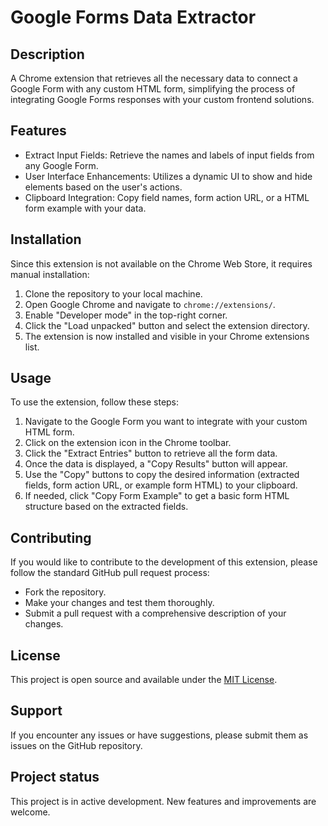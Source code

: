 # Google Forms Data Extractor

## Description

A Chrome extension that retrieves all the necessary data to connect a Google Form with any custom HTML form, simplifying the process of integrating Google Forms responses with your custom frontend solutions.

## Features

- Extract Input Fields: Retrieve the names and labels of input fields from any Google Form.
- User Interface Enhancements: Utilizes a dynamic UI to show and hide elements based on the user's actions.
- Clipboard Integration: Copy field names, form action URL, or a HTML form example with your data.

## Installation

Since this extension is not available on the Chrome Web Store, it requires manual installation:

1. Clone the repository to your local machine.
2. Open Google Chrome and navigate to `chrome://extensions/`.
3. Enable "Developer mode" in the top-right corner.
4. Click the "Load unpacked" button and select the extension directory.
5. The extension is now installed and visible in your Chrome extensions list.

## Usage

To use the extension, follow these steps:

1. Navigate to the Google Form you want to integrate with your custom HTML form.
2. Click on the extension icon in the Chrome toolbar.
3. Click the "Extract Entries" button to retrieve all the form data.
4. Once the data is displayed, a "Copy Results" button will appear.
5. Use the "Copy" buttons to copy the desired information (extracted fields, form action URL, or example form HTML) to your clipboard.
6. If needed, click "Copy Form Example" to get a basic form HTML structure based on the extracted fields.

## Contributing

If you would like to contribute to the development of this extension, please follow the standard GitHub pull request process:

- Fork the repository.
- Make your changes and test them thoroughly.
- Submit a pull request with a comprehensive description of your changes.

## License

This project is open source and available under the [MIT License](LICENSE).

## Support

If you encounter any issues or have suggestions, please submit them as issues on the GitHub repository.

## Project status

This project is in active development. New features and improvements are welcome.
